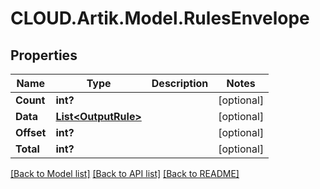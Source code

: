 # CLOUD.Artik.Model.RulesEnvelope
## Properties

Name | Type | Description | Notes
------------ | ------------- | ------------- | -------------
**Count** | **int?** |  | [optional] 
**Data** | [**List&lt;OutputRule&gt;**](OutputRule.md) |  | [optional] 
**Offset** | **int?** |  | [optional] 
**Total** | **int?** |  | [optional] 

[[Back to Model list]](../README.md#documentation-for-models) [[Back to API list]](../README.md#documentation-for-api-endpoints) [[Back to README]](../README.md)

